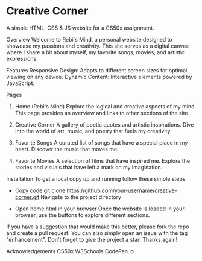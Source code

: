 # Creative Corner
A simple HTML, CSS & JS website for a CS50x assignment. 

Overview
Welcome to Rebi's Mind, a personal website designed to showcase my passions and creativity. This site serves as a digital canvas where I share a bit about myself, my favorite songs, movies, and artistic expressions.

Features
Responsive Design: Adapts to different screen sizes for optimal viewing on any device.
Dynamic Content: Interactive elements powered by JavaScript.

Pages
1. Home (Rebi's Mind)
Explore the logical and creative aspects of my mind. This page provides an overview and links to other sections of the site.

2. Creative Corner
A gallery of poetic quotes and artistic inspirations. Dive into the world of art, music, and poetry that fuels my creativity.

3. Favorite Songs
A curated list of songs that have a special place in my heart. Discover the music that moves me.

4. Favorite Movies
A selection of films that have inspired me. Explore the stories and visuals that have left a mark on my imagination.

Installation
To get a local copy up and running follow these simple steps.

- Copy code
git clone https://github.com/your-username/creative-corner.git
Navigate to the project directory

- Open home.html in your browser
Once the website is loaded in your browser, use the buttons to explore different sections.

If you have a suggestion that would make this better, please fork the repo and create a pull request. You can also simply open an issue with the tag "enhancement".
Don't forget to give the project a star! Thanks again!

Acknowledgements
CS50x
W3Schools
CodePen.io
